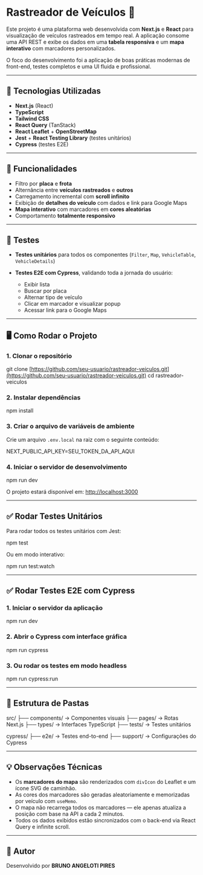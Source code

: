 # Rastreador de Veículos 🚚

Este projeto é uma plataforma web desenvolvida com **Next.js** e **React** para visualização de veículos rastreados em tempo real. A aplicação consome uma API REST e exibe os dados em uma **tabela responsiva** e um **mapa interativo** com marcadores personalizados.

O foco do desenvolvimento foi a aplicação de boas práticas modernas de front-end, testes completos e uma UI fluida e profissional.

---

## 🔧 Tecnologias Utilizadas

* **Next.js** (React)
* **TypeScript**
* **Tailwind CSS**
* **React Query** (TanStack)
* **React Leaflet** + **OpenStreetMap**
* **Jest** + **React Testing Library** (testes unitários)
* **Cypress** (testes E2E)

---

## 🚀 Funcionalidades

* Filtro por **placa** e **frota**
* Alternância entre **veículos rastreados** e **outros**
* Carregamento incremental com **scroll infinito**
* Exibição de **detalhes do veículo** com dados e link para Google Maps
* **Mapa interativo** com marcadores em **cores aleatórias**
* Comportamento **totalmente responsivo**

---

## 🧪 Testes

* **Testes unitários** para todos os componentes (`Filter`, `Map`, `VehicleTable`, `VehicleDetails`)
* **Testes E2E com Cypress**, validando toda a jornada do usuário:

  * Exibir lista
  * Buscar por placa
  * Alternar tipo de veículo
  * Clicar em marcador e visualizar popup
  * Acessar link para o Google Maps

---

## 🖥️ Como Rodar o Projeto

### 1. Clonar o repositório

git clone [https://github.com/seu-usuario/rastreador-veiculos.git](https://github.com/seu-usuario/rastreador-veiculos.git)
cd rastreador-veiculos

### 2. Instalar dependências

npm install

### 3. Criar o arquivo de variáveis de ambiente

Crie um arquivo `.env.local` na raiz com o seguinte conteúdo:

NEXT\_PUBLIC\_API\_KEY=SEU\_TOKEN\_DA\_API\_AQUI

### 4. Iniciar o servidor de desenvolvimento

npm run dev

O projeto estará disponível em: [http://localhost:3000](http://localhost:3000)

---

## ✅ Rodar Testes Unitários

Para rodar todos os testes unitários com Jest:

npm test

Ou em modo interativo:

npm run test\:watch

---

## ✅ Rodar Testes E2E com Cypress

### 1. Iniciar o servidor da aplicação

npm run dev

### 2. Abrir o Cypress com interface gráfica

npm run cypress

### 3. Ou rodar os testes em modo headless

npm run cypress\:run

---

## 📁 Estrutura de Pastas

src/
├── components/ → Componentes visuais
├── pages/ → Rotas Next.js
├── types/ → Interfaces TypeScript
├── tests/ → Testes unitários

cypress/
├── e2e/ → Testes end-to-end
├── support/ → Configurações do Cypress

---

## 💡 Observações Técnicas

* Os **marcadores do mapa** são renderizados com `divIcon` do Leaflet e um ícone SVG de caminhão.
* As cores dos marcadores são geradas aleatoriamente e memorizadas por veículo com `useMemo`.
* O mapa não recarrega todos os marcadores — ele apenas atualiza a posição com base na API a cada 2 minutos.
* Todos os dados exibidos estão sincronizados com o back-end via React Query e infinite scroll.

---

## 👤 Autor

Desenvolvido por **BRUNO ANGELOTI PIRES**


